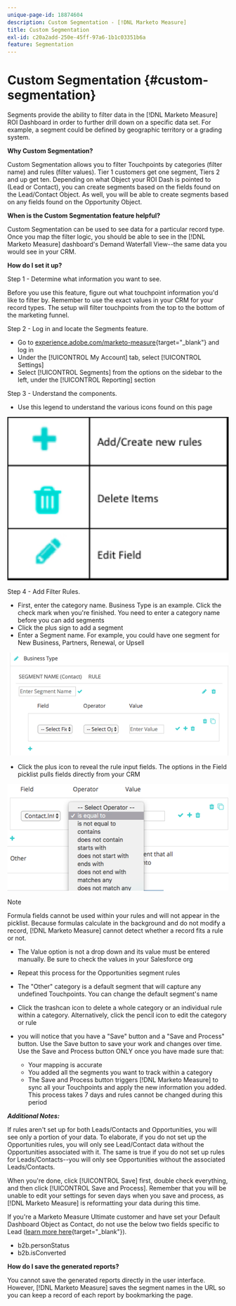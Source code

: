 ```yaml
---
unique-page-id: 18874604
description: Custom Segmentation - [!DNL Marketo Measure]
title: Custom Segmentation
exl-id: c20a2add-250e-45ff-97a6-1b1c03351b6a
feature: Segmentation
---
```

# Custom Segmentation {#custom-segmentation}

Segments provide the ability to filter data in the [!DNL Marketo Measure] ROI Dashboard in order to further drill down on a specific data set. For example, a segment could be defined by geographic territory or a grading system.

**Why Custom Segmentation?**

Custom Segmentation allows you to filter Touchpoints by categories (filter name) and rules (filter values). Tier 1 customers get one segment, Tiers 2 and up get ten. Depending on what Object your ROI Dash is pointed to (Lead or Contact), you can create segments based on the fields found on the Lead/Contact Object. As well, you will be able to create segments based on any fields found on the Opportunity Object.

**When is the Custom Segmentation feature helpful?**

Custom Segmentation can be used to see data for a particular record type. Once you map the filter logic, you should be able to see in the [!DNL Marketo Measure] dashboard's Demand Waterfall View--the same data you would see in your CRM.

**How do I set it up?**

Step 1 - Determine what information you want to see.

Before you use this feature, figure out what touchpoint information you'd like to filter by. Remember to use the exact values in your CRM for your record types. The setup will filter touchpoints from the top to the bottom of the marketing funnel.

Step 2 - Log in and locate the Segments feature.

* Go to [experience.adobe.com/marketo-measure](https://experience.adobe.com/marketo-measure){target="_blank"} and log in
* Under the [!UICONTROL My Account] tab, select [!UICONTROL Settings]
* Select [!UICONTROL Segments] from the options on the sidebar to the left, under the [!UICONTROL Reporting] section

Step 3 - Understand the components.

* Use this legend to understand the various icons found on this page

![](assets/1.png)
  
Step 4 - Add Filter Rules.

* First, enter the category name. Business Type is an example. Click the check mark when you're finished. You need to enter a category name before you can add segments
* Click the plus sign to add a segment
* Enter a Segment name. For example, you could have one segment for New Business, Partners, Renewal, or Upsell

![](assets/2.png)

* Click the plus icon to reveal the rule input fields. The options in the Field picklist pulls fields directly from your CRM

![](assets/3.png)

>[!NOTE]
>
>Formula fields cannot be used within your rules and will not appear in the picklist. Because formulas calculate in the background and do not modify a record, [!DNL Marketo Measure] cannot detect whether a record fits a rule or not.

* The Value option is not a drop down and its value must be entered manually. Be sure to check the values in your Salesforce org
* Repeat this process for the Opportunities segment rules
* The "Other" category is a default segment that will capture any undefined Touchpoints. You can change the default segment's name
* Click the trashcan icon to delete a whole category or an individual rule within a category. Alternatively, click the pencil icon to edit the category or rule
* you will notice that you have a "Save" button and a "Save and Process" button. Use the Save button to save your work and changes over time. Use the Save and Process button ONLY once you have made sure that:

    * Your mapping is accurate
    * You added all the segments you want to track within a category
    * The Save and Process button triggers [!DNL Marketo Measure] to sync all your Touchpoints and apply the new information you added. This process takes 7 days and rules cannot be changed during this period

**_Additional Notes:_**

If rules aren't set up for both Leads/Contacts and Opportunities, you will see only a portion of your data. To elaborate, if you do not set up the Opportunities rules, you will only see Lead/Contact data without the Opportunities associated with it. The same is true if you do not set up rules for Leads/Contacts--you will only see Opportunities without the associated Leads/Contacts.

When you're done, click [!UICONTROL Save] first, double check everything, and then click [!UICONTROL Save and Process]. Remember that you will be unable to edit your settings for seven days when you save and process, as [!DNL Marketo Measure] is reformatting your data during this time.

If you're a Marketo Measure Ultimate customer and have set your Default Dashboard Object as Contact, do not use the below two fields specific to Lead ([learn more here](/help/marketo-measure-ultimate/data-integrity-requirement.md){target="_blank"}). 

* b2b.personStatus
* b2b.isConverted

**How do I save the generated reports?**

You cannot save the generated reports directly in the user interface. However, [!DNL Marketo Measure] saves the segment names in the URL so you can keep a record of each report by bookmarking the page.
